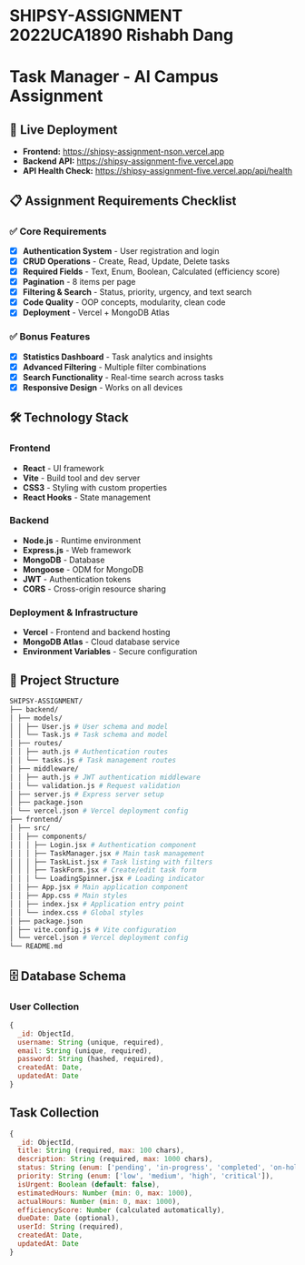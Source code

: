 # SHIPSY-ASSIGNMENT 2022UCA1890 Rishabh Dang
# Task Manager - AI Campus Assignment

## 🚀 Live Deployment

- **Frontend:** https://shipsy-assignment-nson.vercel.app
- **Backend API:** https://shipsy-assignment-five.vercel.app
- **API Health Check:** https://shipsy-assignment-five.vercel.app/api/health

## 📋 Assignment Requirements Checklist

### ✅ Core Requirements
- [x] **Authentication System** - User registration and login
- [x] **CRUD Operations** - Create, Read, Update, Delete tasks
- [x] **Required Fields** - Text, Enum, Boolean, Calculated (efficiency score)
- [x] **Pagination** - 8 items per page
- [x] **Filtering & Search** - Status, priority, urgency, and text search
- [x] **Code Quality** - OOP concepts, modularity, clean code
- [x] **Deployment** - Vercel + MongoDB Atlas

### ✅ Bonus Features
- [x] **Statistics Dashboard** - Task analytics and insights
- [x] **Advanced Filtering** - Multiple filter combinations
- [x] **Search Functionality** - Real-time search across tasks
- [x] **Responsive Design** - Works on all devices

## 🛠️ Technology Stack

### Frontend
- **React** - UI framework
- **Vite** - Build tool and dev server
- **CSS3** - Styling with custom properties
- **React Hooks** - State management

### Backend
- **Node.js** - Runtime environment
- **Express.js** - Web framework
- **MongoDB** - Database
- **Mongoose** - ODM for MongoDB
- **JWT** - Authentication tokens
- **CORS** - Cross-origin resource sharing

### Deployment & Infrastructure
- **Vercel** - Frontend and backend hosting
- **MongoDB Atlas** - Cloud database service
- **Environment Variables** - Secure configuration

## 📁 Project Structure

```bash
SHIPSY-ASSIGNMENT/
├── backend/
│ ├── models/
│ │ ├── User.js # User schema and model
│ │ └── Task.js # Task schema and model
│ ├── routes/
│ │ ├── auth.js # Authentication routes
│ │ └── tasks.js # Task management routes
│ ├── middleware/
│ │ ├── auth.js # JWT authentication middleware
│ │ └── validation.js # Request validation
│ ├── server.js # Express server setup
│ ├── package.json
│ └── vercel.json # Vercel deployment config
├── frontend/
│ ├── src/
│ │ ├── components/
│ │ │ ├── Login.jsx # Authentication component
│ │ │ ├── TaskManager.jsx # Main task management
│ │ │ ├── TaskList.jsx # Task listing with filters
│ │ │ ├── TaskForm.jsx # Create/edit task form
│ │ │ └── LoadingSpinner.jsx # Loading indicator
│ │ ├── App.jsx # Main application component
│ │ ├── App.css # Main styles
│ │ ├── index.jsx # Application entry point
│ │ └── index.css # Global styles
│ ├── package.json
│ ├── vite.config.js # Vite configuration
│ └── vercel.json # Vercel deployment config
└── README.md
```


## 🗄️ Database Schema

### User Collection
```javascript
{
  _id: ObjectId,
  username: String (unique, required),
  email: String (unique, required),
  password: String (hashed, required),
  createdAt: Date,
  updatedAt: Date
}
```
## Task Collection
```javascript
{
  _id: ObjectId,
  title: String (required, max: 100 chars),
  description: String (required, max: 1000 chars),
  status: String (enum: ['pending', 'in-progress', 'completed', 'on-hold']),
  priority: String (enum: ['low', 'medium', 'high', 'critical']),
  isUrgent: Boolean (default: false),
  estimatedHours: Number (min: 0, max: 1000),
  actualHours: Number (min: 0, max: 1000),
  efficiencyScore: Number (calculated automatically),
  dueDate: Date (optional),
  userId: String (required),
  createdAt: Date,
  updatedAt: Date
}
```
